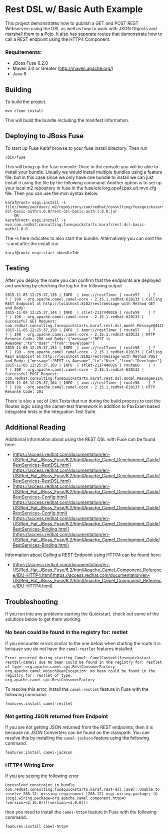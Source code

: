 Rest DSL w/ Basic Auth Example
====================================
This project demonstrates how to publish a GET and POST REST Webservice using the DSL as well as how to work with JSON Objects and marshall them to a Pojo. It also has seperate routes that demonstrate how to call a REST endpoint using the HTTP4 Component. 
 
### Requirements:
 * JBoss Fuse 6.2.0 
 * Maven 3.0 or Greater (http://maven.apache.org/)
 * Java 8
 
Building
-----------------------
 
To build the project. 
 
	mvn clean install
 
This will build the bundle including the manifest information. 

Deploying to JBoss Fuse
-----------------------
 
To start up Fuse Karaf browse to your fuse install directory. Then run
     
	/bin/fuse

This will bring up the fuse console.  Once in the console you will be able to install your bundle.
Usually we would install multiple bundles using a feature file, but in this case since we only have one bundle to install we can just install it using the file by the following command. Another option is to set up your local m2 repository in fuse in the fuse/etc/org.ops4j.pax.url.mvn.cfg file.  Then you can use the mvn syntax below.
 
	karaf@root> osgi:install -s file:/home/yourUser/.m2/repository/com/redhat/consulting/fusequickstarts/karaf/rest-dsl-basic-auth/1.0.0/rest-dsl-basic-auth-1.0.0.jar
        OR
	karaf@root> osgi:install -s mvn:com.redhat.consulting.fusequickstarts.karaf/rest-dsl-basic-auth/1.0.0
 
The -s here indicates to also start the bundle.  Alternatively you can omit the -s and after the install run
    
	karaf@root> osgi:start <bundleId>

Testing
-----------------------
After you deploy the route you can confirm that the endpoints are deployed and working by checking the log for the following output

	2015-11-05 12:25:37,138 | INFO  | imer://restTimer | route57    | ?   ? | 198 - org.apache.camel.camel-core - 2.15.1.redhat-620133 | Calling REST Endpoint at http://localhost:8182/rest/message with Method GET and Body:
	2015-11-05 12:25:37,144 | INFO  | stlet-2117440026 | route59    | ?   ? | 198 - org.apache.camel.camel-core - 2.15.1.redhat-620133 | Successful GET Request: com.redhat.consulting.fusequickstarts.karaf.rest.dsl.model.Message@44101b7c
	2015-11-05 12:25:37,150 | INFO  | imer://restTimer | route57    | ?   ? | 198 - org.apache.camel.camel-core - 2.15.1.redhat-620133 | HTTP Resonse Code: 200 and Body: {"message":"REST is Awesome","to":"User","from":"Developer"}
	2015-11-05 12:25:37,154 | INFO  | imer://restTimer | route58    | ?   ? | 198 - org.apache.camel.camel-core - 2.15.1.redhat-620133 | Calling REST Endpoint at http://localhost:8182/rest/message with Method POST and Body: {"message":"REST is Awesome","to":"User","from":"Developer"}
	2015-11-05 12:25:37,160 | INFO  | stlet-2117440026 | route60    | ?   ? | 198 - org.apache.camel.camel-core - 2.15.1.redhat-620133 | Successful POST Request: com.redhat.consulting.fusequickstarts.karaf.rest.dsl.model.Message@114360cc
	2015-11-05 12:25:37,164 | INFO  | imer://restTimer | route58    | ?   ? | 198 - org.apache.camel.camel-core - 2.15.1.redhat-620133 | HTTP Resonse Code: 201

There is also a set of Unit Tests that run during the build process to test the Routes logic using the camel-test framework in addition to PaxExam based Integrated tests in the Integration Test Suite.

Additional Reading
-----------------------
Additional information about using the REST DSL with Fuse can be found here:

- [https://access.redhat.com/documentation/en-US/Red_Hat_JBoss_Fuse/6.2/html/Apache_Camel_Development_Guide/RestServices-RestDSL.html](https://access.redhat.com/documentation/en-US/Red_Hat_JBoss_Fuse/6.2/html/Apache_Camel_Development_Guide/RestServices-RestDSL.html)
- [https://access.redhat.com/documentation/en-US/Red_Hat_JBoss_Fuse/6.2/html/Apache_Camel_Development_Guide/RestServices-Config.html](https://access.redhat.com/documentation/en-US/Red_Hat_JBoss_Fuse/6.2/html/Apache_Camel_Development_Guide/RestServices-Config.html)
- [https://access.redhat.com/documentation/en-US/Red_Hat_JBoss_Fuse/6.2/html/Apache_Camel_Development_Guide/RestServices-Binding.html](https://access.redhat.com/documentation/en-US/Red_Hat_JBoss_Fuse/6.2/html/Apache_Camel_Development_Guide/RestServices-Binding.html)

Information about Calling a REST Endpoint using HTTP4 can be found here:

- [https://access.redhat.com/documentation/en-US/Red_Hat_JBoss_Fuse/6.2/html/Apache_Camel_Component_Reference/IDU-HTTP4.html](https://access.redhat.com/documentation/en-US/Red_Hat_JBoss_Fuse/6.2/html/Apache_Camel_Component_Reference/IDU-HTTP4.html)

Troubleshooting
-----------------------
If you run into any problems starting the Quickstart, check out some of the solutions below to get them working.

### No bean could be found in the registry for: restlet
If you encounter errors similar to the one below when starting the route it is because you do not have the `camel-restlet` features installed.

	Error occurred during starting Camel: CamelContext(fusequickstart-restdsl-camel) due No bean could be found in the registry for: restlet of type: org.apache.camel.spi.RestConsumerFactory
	org.apache.camel.NoSuchBeanException: No bean could be found in the registry for: restlet of type: org.apache.camel.spi.RestConsumerFactory

To resolve this error, install the `camel-restlet` feature in Fuse with the following command.

	features:install camel-restlet

### Not getting JSON returned from Endpoint
If you are not getting JSON returned from the REST endpoints, then it is because no JSON Converters can be found on the classpath. You can resolve this by installing the `camel-jackson` feature using the following command.

	features:install camel-jackson

### HTTP4 Wiring Error
If you are seeing the following error

	Unresolved constraint in bundle com.redhat.consulting.fusequickstarts.karaf.rest-dsl [268]: Unable to resolve 268.12: missing requirement [268.12] osgi.wiring.package; (&(osgi.wiring.package=org.apache.camel.component.http4)(version>=2.15.0)(!(version>=3.0.0)))

then you need to install the `camel-http4` feature in Fuse with the following command.

	features:install camel-http4
